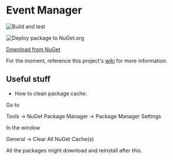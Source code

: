 # Event Manager

![Build and test](https://github.com/Cecropia/Event-Manager/workflows/Build%20and%20test/badge.svg)

![Deploy package to NuGet.org](https://github.com/Cecropia/Event-Manager/workflows/Deploy%20package%20to%20NuGet.org/badge.svg)

[Download from NuGet](https://www.nuget.org/packages/Multiplied.Solutions.Utilities.EventManager/)

For the moment, reference this project's [wiki](https://github.com/Cecropia/Event-Manager/wiki) for more information.

## Useful stuff

- How to clean package cache:

Go to

Tools -> NuGet Package Manager -> Package Manager Settings

In the window

General -> Clear All NuGet Cache(s)

All the packages might download and reinstall after this.
